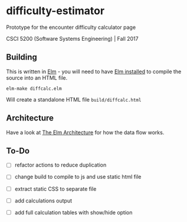# difficulty-estimator
Prototype for the encounter difficulty calculator page

CSCI 5200 (Software Systems Engineering) | Fall 2017

## Building

This is written in [Elm](http://elm-lang.org/) - you will need to have [Elm installed](https://guide.elm-lang.org/install.html) to compile the source into an HTML file.

`elm-make diffcalc.elm`

Will create a standalone HTML file `build/diffcalc.html`

## Architecture

Have a look at [The Elm Architecture](https://guide.elm-lang.org/architecture/) for how the data flow works.

## To-Do

- [ ] refactor actions to reduce duplication
- [ ] change build to compile to js and use static html file
- [ ] extract static CSS to separate file
- [ ] add calculations output
- [ ] add full calculation tables with show/hide option

